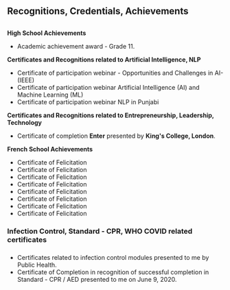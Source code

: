 ## Recognitions, Credentials, Achievements <h2>

**High School Achievements**
* Academic achievement award - Grade 11.
  
**Certificates and Recognitions related to Artificial Intelligence, NLP**
* Certificate of participation webinar - Opportunities and Challenges in AI- (IEEE)
* Certificate of participation webinar Artificial Intelligence (AI) and Machine Learning (ML)
* Certificate of participation webinar NLP in Punjabi 

**Certificates and Recognitions related to Entrepreneurship, Leadership, Technology**
* Certificate of completion **Enter** presented by **King's College, London**. 

**French School Achievements**
* Certificate of Felicitation 
* Certificate of Felicitation 
* Certificate of Felicitation 
* Certificate of Felicitation 
* Certificate of Felicitation 
* Certificate of Felicitation 
* Certificate of Felicitation 
* Certificate of Felicitation 


### Infection Control, Standard - CPR, WHO COVID related certificates <h3>
 * Certificates related to infection control modules presented to me by Public Health.
 * Certificate of Completion in recognition of successful completion in Standard - CPR / AED presented to me on June 9, 2020.
